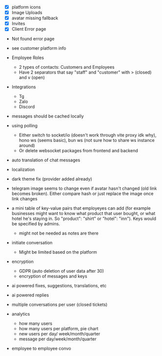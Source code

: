 - [x] platform icons
- [x] Image Uploads
- [x] avatar missing fallback
- [x] Invites
- [x] Client Error page
- Not found error page
- see customer platform info

- Employee Roles
    - 2 types of contacts: Customers and Employees
    - Have 2 separators that say "staff" and "customer" with > (closed) and v (open)
- Integrations
    - Tg
    - Zalo
    - Discord
- messages should be cached locally
- using polling
    - Either switch to socket/io (doesn't work through vite proxy idk why), hono ws (seems basic), bun ws (not sure how to share ws instance around)
    - Or delete websocket packages from frontend and backend

- auto translation of chat messages
- localization
- dark theme fix (provider added already)
- telegram image seems to change even if avatar hasn't changed (old link becomes broken). Either compare hash or just replace the image once link changes
- a mini table of key-value pairs that employeyes can add (for example businesses might want to know what product that user bought, or what hotel he's staying in. So "product": "shirt" or "hotel": "inn"). Keys would be specified by admins.
    - might not be needed as notes are there

- initiate conversation
    - Might be limited based on the platform
- encryption
    - GDPR (auto deletion of user data after 30)
    - encryption of messages and keys

- ai powered fixes, suggestions, translations, etc
- ai powered replies
- multiple conversations per user (closed tickets)
- analytics
  - how many users 
  - how many users per platform, pie chart
  - new users per day/ week/month/quarter
  - message per day/week/month/quarter
- employee to employee convo